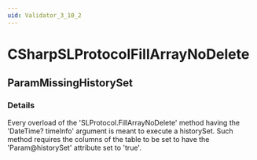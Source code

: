 ```yaml
---
uid: Validator_3_10_2
---
```


# CSharpSLProtocolFillArrayNoDelete

## ParamMissingHistorySet

<!-- Description, Properties, ... sections are auto-generated. -->
<!-- REPLACE ME AUTO-GENERATION -->

### Details

Every overload of the 'SLProtocol.FillArrayNoDelete' method having the 'DateTime? timeInfo' argument is meant to execute a historySet.
Such method requires the columns of the table to be set to have the 'Param@historySet' attribute set to 'true'.

<!-- Uncomment to add example code -->
<!--### Example code-->
